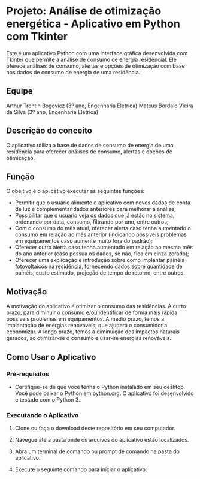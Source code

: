
# Projeto: Análise de otimização energética - Aplicativo em Python com Tkinter

Este é um aplicativo Python com uma interface gráfica desenvolvida com Tkinter que permite a análise de consumo de energia residencial. Ele oferece análises de consumo, alertas e opções de otimização com base nos dados de consumo de energia de uma residência.

## Equipe

Arthur Trentin Bogovicz (3º ano, Engenharia Elétrica)
Mateus Bordalo Vieira da Silva (3º ano, Engenharia Elétrica)

## Descrição do conceito

O aplicativo utiliza a base de dados de consumo de energia de uma residência para oferecer análises de consumo, alertas e opções de otimização.

## Função
O obejtivo é o aplicativo executar as seguintes funções:

- Permitir que o usuário alimente o aplicativo com novos dados de conta de luz e complementar dados anteriores para melhorar a análise;
- Possibilitar que o usuario veja os dados que já estão no sistema, ordenando por data, consumo, filtrando por ano, entre outros;
- Com o consumo do mês atual, oferecer alerta caso tenha aumentado o consumo em relação ao mês anterior (indicando possíveis problemas em equipamentos caso aumente muito fora do padrão);
- Oferecer outro alerta caso tenha aumentado em relação ao mesmo mês do ano anterior (caso possua os dados, se não, fica em cinza zerado);
- Oferecer uma explicação e introdução sobre como implantar painéis fotovoltaicos na residência, fornecendo dados sobre quantidade de painéis, custo estimado, projeção de tempo de retorno, entre outros.

## Motivação

A motivação do aplicativo é otimizar o consumo das residências. A curto prazo, para diminuir o consumo e/ou identificar de forma mais rápida possíveis problemas em equipamentos. A médio prazo, temos a implantação de energias renováveis, que ajudará o consumidor a economizar. A longo prazo, temos a diminuição dos impactos naturais gerados, ao otimizar-se o consumo e usar-se energias renováveis.


## Como Usar o Aplicativo

### Pré-requisitos

- Certifique-se de que você tenha o Python instalado em seu desktop. Você pode baixar o Python em [python.org](https://www.python.org/downloads/). O aplicativo foi desenvolvido e testado com o Python 3.

### Executando o Aplicativo

1. Clone ou faça o download deste repositório em seu computador.

2. Navegue até a pasta onde os arquivos do aplicativo estão localizados.

3. Abra um terminal de comando ou prompt de comando na pasta do aplicativo.

4. Execute o seguinte comando para iniciar o aplicativo:

